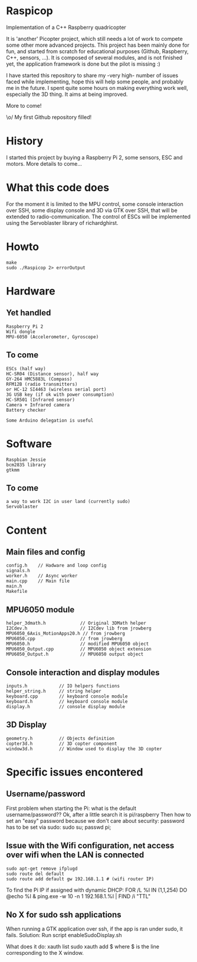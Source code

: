 # Raspicop
Implementation of a C++ Raspberry quadricopter

It is 'another' Picopter project, which still needs a lot of work to compete some other more advanced projects.
This project has been mainly done for fun, and started from scratch for educational purposes (Github, Raspberry, C++, sensors, ...).
It is composed of several modules, and is not finished yet, the application framework is done but the pilot is missing :)

I have started this repository to share my -very high- number of issues faced while implementing, hope this will help some people, and probably me in the future. I spent quite some hours on making everything work well, especially the 3D thing.
It aims at being improved. 


More to come!

\o/ My first Github repository filled!

# History
I started this project by buying a Raspberry Pi 2, some sensors, ESC and motors. 
More details to come...

# What this code does

For the moment it is limited to the MPU control, some console interaction over SSH, some display console and 3D via GTK over SSH, that will be extended to radio-communication.
The control of ESCs will be implemented using the Servoblaster library of richardghirst.

# Howto

    make
    sudo ./Raspicop 2> errorOutput

# Hardware

## Yet handled

    Raspberry Pi 2
    Wifi dongle
    MPU-6050 (Accelerometer, Gyroscope)
    
## To come

    ESCs (half way)
    HC-SR04 (Distance sensor), half way
    GY-264 HMC5883L (Compass)
    RFM12B (radio transmitters)
    or HC-12 SI4463 (wireless serial port)
    3G USB key (if ok with power consumption)
    HC-SR501 (Infrared sensor)
    Camera + Infrared camera
    Battery checker
    
    Some Arduino delegation is useful
    
    
# Software
    Raspbian Jessie
    bcm2835 library
    gtkmm
    
## To come
    a way to work I2C in user land (currently sudo)
    Servoblaster
    

# Content

## Main files and config
    config.h    // Hadware and loop config
    signals.h    
    worker.h    // Async worker
    main.cpp    // Main file
    main.h     
    Makefile    

## MPU6050 module
    helper_3dmath.h             // Original 3DMath helper
    I2Cdev.h                    // I2Cdev lib from jrowberg
    MPU6050_6Axis_MotionApps20.h // from jrowberg
    MPU6050.cpp                 // from jrowberg
    MPU6050.h                   // modified MPU6050 object
    MPU6050_Output.cpp          // MPU6050 object extension
    MPU6050_Output.h            // MPU6050 output object


## Console interaction and display modules
    inputs.h            // IO helpers functions
    helper_string.h     // string helper
    keyboard.cpp        // keyboard console module
    keyboard.h          // keyboard console module
    display.h           // console display module

## 3D Display
    geometry.h          // Objects definition
    copter3d.h          // 3D copter component
    window3d.h          // Window used to display the 3D copter


# Specific issues encontered

## Username/password
First problem when starting the Pi: what is the default username/password?? Ok, after a little search it is pi/raspberry
Then how to set an "easy" password because we don't care about security: password has to be set via sudo: sudo su; passwd pi;

## Issue with the Wifi configuration, net access over wifi when the LAN is connected
    sudo apt-get remove ifplugd
    sudo route del default
    sudo route add default gw 192.168.1.1 # (wifi router IP)

To find the Pi IP if assigned with dynamic DHCP:
    FOR /L %I IN (1,1,254) DO @echo %I & ping.exe -w 10 -n 1 192.168.1.%I | FIND /i "TTL"

## No X for sudo ssh applications

When running a GTK application over ssh, if the app is ran under sudo, it fails. 
Solution:
    Run script enableSudoDisplay.sh

What does it do: 
    xauth list
    sudo xauth add $
    where $ is the line corresponding to the X window.
